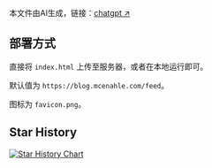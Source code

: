 本文件由AI生成，链接：[chatgpt ↗](https://chatgpt.com)

## 部署方式

直接将 `index.html` 上传至服务器，或者在本地运行即可。

默认值为 `https://blog.mcenahle.com/feed`。

图标为 `favicon.png`。

## Star History

[![Star History Chart](https://api.star-history.com/svg?repos=Mcenahle/rss.mcenahle.org&type=Date)](https://star-history.com/#Mcenahle/rss.mcenahle.org&Date)
